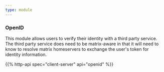 ```yaml
---
type: module
---
```


### OpenID

This module allows users to verify their identity with a third party
service. The third party service does need to be matrix-aware in that it
will need to know to resolve matrix homeservers to exchange the user's
token for identity information.

{{% http-api spec="client-server" api="openid" %}}
